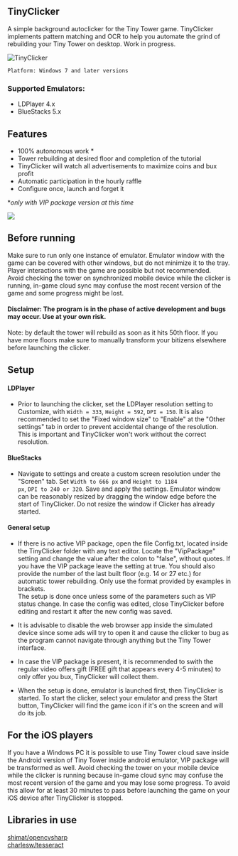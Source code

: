## TinyClicker

A simple background autoclicker for the Tiny Tower game. TinyClicker implements pattern matching and OCR to help you automate the grind of rebuilding your Tiny Tower on desktop. Work in progress.



![TinyClicker](https://user-images.githubusercontent.com/51026900/140165371-999ee88c-6d1e-44ef-bd62-c5ede942049b.png)

<code>Platform: Windows 7 and later versions</code>

### Supported Emulators:
- LDPlayer 4.x
- BlueStacks 5.x

## Features

- 100% autonomous work * 
- Tower rebuilding at desired floor and completion of the tutorial
- TinyClicker will watch all advertisements to maximize coins and bux profit
- Automatic participation in the hourly raffle
- Configure once, launch and forget it

**only with VIP package version at this time*

![](https://github.com/filadog/TinyClicker/blob/master/gif.gif)


## Before running

Make sure to run only one instance of emulator. 
Emulator window with the game can be covered with other windows, but do not minimize it to the tray. 
Player interactions with the game are possible but not recommended.\
Avoid checking the tower on synchronized mobile device while the clicker is running, in-game cloud sync may confuse the most recent version of the game and some progress might be lost.

#### Disclaimer: The program is in the phase of active development and bugs may occur. Use at your own risk.

Note: by default the tower will rebuild as soon as it hits 50th floor. If you have more floors make sure to manually transform your bitizens elsewhere before launching the clicker.


## Setup

#### LDPlayer
- Prior to launching the clicker, set the LDPlayer resolution setting to Customize, with <code>Width = 333</code>, <code>Height = 592</code>, <code>DPI = 150</code>. It is also recommended to set the "Fixed window size" to "Enable" at the "Other settings" tab in order to prevent accidental change of the resolution. This is important and TinyClicker won't work without the correct resolution.

#### BlueStacks
- Navigate to settings and create a custom screen resolution under the "Screen" tab. Set <code>Width to 666 px</code> and <code>Height to 1184 px</code>, <code>DPI to 240 or 320</code>. Save and apply the settings. Emulator window can be reasonably resized by dragging the window edge before the start of TinyClicker. Do not resize the window if Clicker has already started.

#### General setup
- If there is no active VIP package, open the file Config.txt, located inside the TinyClicker folder with any text editor. Locate the "VipPackage" setting and change the value after the colon to "false", without quotes. If you have the VIP package leave the setting at true. You should also provide the number of the last built floor (e.g. 14 or 27 etc.) for automatic tower rebuilding. Only use the format provided by examples in brackets.\
The setup is done once unless some of the parameters such as VIP status change. In case the config was edited, close TinyClicker before editing and restart it after the new config was saved.

- It is advisable to disable the web browser app inside the simulated device since some ads will try to open it and cause the clicker to bug as the program cannot navigate through anything but the Tiny Tower interface.

- In case the VIP package is present, it is recommended to swith the regular video offers gift (FREE gift that appears every 4-5 minutes) to only offer you bux, TinyClicker will collect them.

- When the setup is done, emulator is launched first, then TinyClicker is started. To start the clicker, select your emulator and press the Start button, TinyClicker will find the game icon if it's on the screen and will do its job. 



## For the iOS players

If you have a Windows PC it is possible to use Tiny Tower cloud save inside the Android version of Tiny Tower inside android emulator, VIP package will be transformed as well. Avoid checking the tower on your mobile device while the clicker is running because in-game cloud sync may confuse the most recent version of the game and you may lose some progress. To avoid this allow for at least 30 minutes to pass before launching the game on your iOS device after TinyClicker is stopped.


## Libraries in use

[shimat/opencvsharp](https://github.com/shimat/opencvsharp)\
[charlesw/tesseract](https://github.com/charlesw/tesseract)
